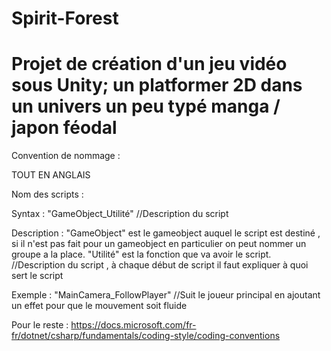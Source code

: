 # Spirit-Forest

# Projet de création d'un jeu vidéo sous Unity; un platformer 2D dans un univers un peu typé manga / japon féodal




Convention de nommage : 

TOUT EN ANGLAIS 


 Nom des scripts :

Syntax :
"GameObject_Utilité"
//Description du script 

Description :
"GameObject" est le gameobject auquel le script est destiné , si il n'est pas fait pour un gameobject en particulier on peut nommer un groupe a la place.
"Utilité" est la fonction que va avoir le script.
//Description du script , à chaque début de script il faut expliquer à quoi sert le script

Exemple : 
"MainCamera_FollowPlayer"
//Suit le joueur principal en ajoutant un effet pour que le mouvement soit fluide


Pour le reste : https://docs.microsoft.com/fr-fr/dotnet/csharp/fundamentals/coding-style/coding-conventions
